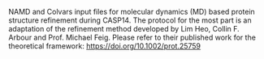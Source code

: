 NAMD and Colvars input files for molecular dynamics (MD) based protein structure refinement during CASP14. 
The protocol for the most part is an adaptation of the refinement method developed by Lim Heo, Collin F. Arbour and Prof. Michael Feig.
Please refer to their published work for the theoretical framework: https://doi.org/10.1002/prot.25759

